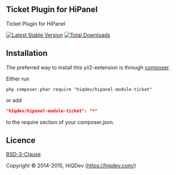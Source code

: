 Ticket Plugin for HiPanel
-------------------------

Ticket Plugin for HiPanel

[![Latest Stable Version](https://poser.pugx.org/hiqdev/hipanel-module-ticket/v/stable.png)](https://packagist.org/packages/hiqdev/hipanel-module-ticket)
[![Total Downloads](https://poser.pugx.org/hiqdev/hipanel-module-ticket/downloads.png)](https://packagist.org/packages/hiqdev/hipanel-module-ticket)

## Installation

The preferred way to install this yii2-extension is through [composer](http://getcomposer.org/download/).

Either run

```
php composer.phar require "hiqdev/hipanel-module-ticket"
```

or add

```json
"hiqdev/hipanel-module-ticket": "*"
```

to the require section of your composer.json.

## Licence

[BSD-3-Clause](http://choosealicense.com/licenses/bsd-3-clause)

Copyright © 2014-2015, HiQDev (https://hiqdev.com/)
